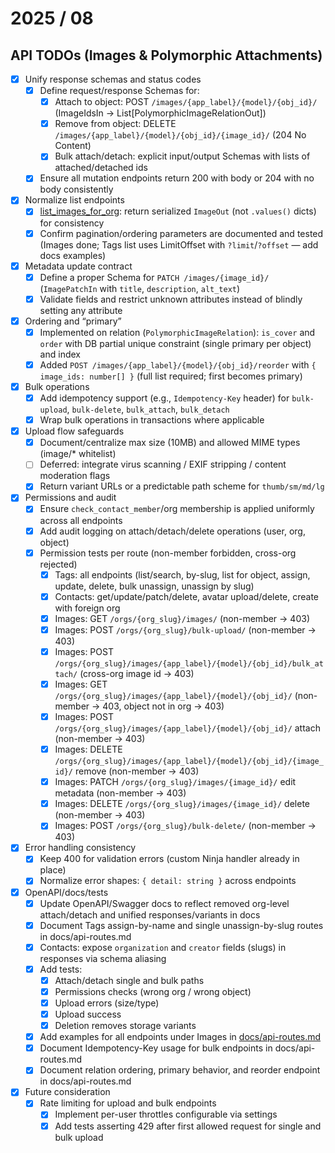 # 2025 / 08
## API TODOs (Images & Polymorphic Attachments)

- [x] Unify response schemas and status codes
  - [x] Define request/response Schemas for:
    - [x] Attach to object: POST `/images/{app_label}/{model}/{obj_id}/` (ImageIdsIn -> List[PolymorphicImageRelationOut])
    - [x] Remove from object: DELETE `/images/{app_label}/{model}/{obj_id}/{image_id}/` (204 No Content)
    - [x] Bulk attach/detach: explicit input/output Schemas with lists of attached/detached ids
  - [x] Ensure all mutation endpoints return 200 with body or 204 with no body consistently

- [x] Normalize list endpoints
  - [x] [list_images_for_org](cci:1://file:///Users/mrks/Code/TurboStarter/DjangoApiStarter/images/api.py:49:0-61:18): return serialized `ImageOut` (not `.values()` dicts) for consistency
  - [x] Confirm pagination/ordering parameters are documented and tested (Images done; Tags list uses LimitOffset with `?limit`/`?offset` — add docs examples)

- [x] Metadata update contract
  - [x] Define a proper Schema for `PATCH /images/{image_id}/` (`ImagePatchIn` with `title`, `description`, `alt_text`)
  - [x] Validate fields and restrict unknown attributes instead of blindly setting any attribute

- [x] Ordering and “primary”
  - [x] Implemented on relation (`PolymorphicImageRelation`): `is_cover` and `order` with DB partial unique constraint (single primary per object) and index
  - [x] Added `POST /images/{app_label}/{model}/{obj_id}/reorder` with `{ image_ids: number[] }` (full list required; first becomes primary)

- [x] Bulk operations
  - [x] Add idempotency support (e.g., `Idempotency-Key` header) for `bulk-upload`, `bulk-delete`, `bulk_attach`, `bulk_detach`
  - [x] Wrap bulk operations in transactions where applicable

- [x] Upload flow safeguards
  - [x] Document/centralize max size (10MB) and allowed MIME types (image/* whitelist)
  - [ ] Deferred: integrate virus scanning / EXIF stripping / content moderation flags
  - [x] Return variant URLs or a predictable path scheme for `thumb/sm/md/lg`

- [x] Permissions and audit
  - [x] Ensure `check_contact_member`/org membership is applied uniformly across all endpoints
  - [x] Add audit logging on attach/detach/delete operations (user, org, object)
  - [x] Permission tests per route (non-member forbidden, cross-org rejected)
    - [x] Tags: all endpoints (list/search, by-slug, list for object, assign, update, delete, bulk unassign, unassign by slug)
    - [x] Contacts: get/update/patch/delete, avatar upload/delete, create with foreign org
    - [x] Images: GET `/orgs/{org_slug}/images/` (non-member -> 403)
    - [x] Images: POST `/orgs/{org_slug}/bulk-upload/` (non-member -> 403)
    - [x] Images: POST `/orgs/{org_slug}/images/{app_label}/{model}/{obj_id}/bulk_attach/` (cross-org image id -> 403)
    - [x] Images: GET `/orgs/{org_slug}/images/{app_label}/{model}/{obj_id}/` (non-member -> 403, object not in org -> 403)
    - [x] Images: POST `/orgs/{org_slug}/images/{app_label}/{model}/{obj_id}/` attach (non-member -> 403)
    - [x] Images: DELETE `/orgs/{org_slug}/images/{app_label}/{model}/{obj_id}/{image_id}/` remove (non-member -> 403)
    - [x] Images: PATCH `/orgs/{org_slug}/images/{image_id}/` edit metadata (non-member -> 403)
    - [x] Images: DELETE `/orgs/{org_slug}/images/{image_id}/` delete (non-member -> 403)
    - [x] Images: POST `/orgs/{org_slug}/bulk-delete/` (non-member -> 403)

- [x] Error handling consistency
  - [x] Keep 400 for validation errors (custom Ninja handler already in place)
  - [x] Normalize error shapes: `{ detail: string }` across endpoints

- [x] OpenAPI/docs/tests
  - [x] Update OpenAPI/Swagger docs to reflect removed org-level attach/detach and unified responses/variants in docs
  - [x] Document Tags assign-by-name and single unassign-by-slug routes in docs/api-routes.md
  - [x] Contacts: expose `organization` and `creator` fields (slugs) in responses via schema aliasing
  - [x] Add tests:
    - [x] Attach/detach single and bulk paths
    - [x] Permissions checks (wrong org / wrong object)
    - [x] Upload errors (size/type)
    - [x] Upload success
    - [x] Deletion removes storage variants
  - [x] Add examples for all endpoints under Images in [docs/api-routes.md](cci:7://file:///Users/mrks/Code/TurboStarter/DjangoApiStarter/docs/api-routes.md:0:0-0:0)
  - [x] Document Idempotency-Key usage for bulk endpoints in docs/api-routes.md
  - [x] Document relation ordering, primary behavior, and reorder endpoint in docs/api-routes.md

- [x] Future consideration
  - [x] Rate limiting for upload and bulk endpoints
    - [x] Implement per-user throttles configurable via settings
    - [x] Add tests asserting 429 after first allowed request for single and bulk upload